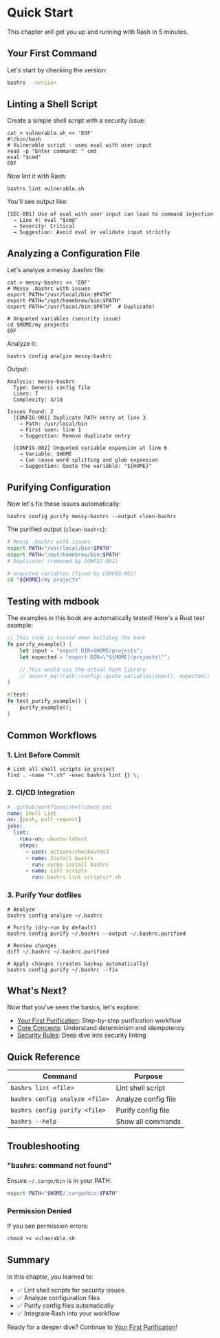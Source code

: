 # Quick Start

This chapter will get you up and running with Rash in 5 minutes.

## Your First Command

Let's start by checking the version:

```bash
bashrs --version
```

## Linting a Shell Script

Create a simple shell script with a security issue:

```bash,no_run
cat > vulnerable.sh << 'EOF'
#!/bin/bash
# Vulnerable script - uses eval with user input
read -p "Enter command: " cmd
eval "$cmd"
EOF
```

Now lint it with Rash:

```bash,no_run
bashrs lint vulnerable.sh
```

You'll see output like:

```text
[SEC-001] Use of eval with user input can lead to command injection
  → Line 4: eval "$cmd"
  → Severity: Critical
  → Suggestion: Avoid eval or validate input strictly
```

## Analyzing a Configuration File

Let's analyze a messy .bashrc file:

```bash,no_run
cat > messy-bashrc << 'EOF'
# Messy .bashrc with issues
export PATH="/usr/local/bin:$PATH"
export PATH="/opt/homebrew/bin:$PATH"
export PATH="/usr/local/bin:$PATH"  # Duplicate!

# Unquoted variables (security issue)
cd $HOME/my projects
EOF
```

Analyze it:

```bash,no_run
bashrs config analyze messy-bashrc
```

Output:

```text
Analysis: messy-bashrc
  Type: Generic config file
  Lines: 7
  Complexity: 3/10

Issues Found: 2
  [CONFIG-001] Duplicate PATH entry at line 3
    → Path: /usr/local/bin
    → First seen: line 1
    → Suggestion: Remove duplicate entry

  [CONFIG-002] Unquoted variable expansion at line 6
    → Variable: $HOME
    → Can cause word splitting and glob expansion
    → Suggestion: Quote the variable: "${HOME}"
```

## Purifying Configuration

Now let's fix these issues automatically:

```bash,no_run
bashrs config purify messy-bashrc --output clean-bashrc
```

The purified output (`clean-bashrc`):

```bash
# Messy .bashrc with issues
export PATH="/usr/local/bin:$PATH"
export PATH="/opt/homebrew/bin:$PATH"
# Duplicate! (removed by CONFIG-001)

# Unquoted variables (fixed by CONFIG-002)
cd "${HOME}/my projects"
```

## Testing with mdbook

The examples in this book are automatically tested! Here's a Rust test example:

```rust
// This code is tested when building the book
fn purify_example() {
    let input = "export DIR=$HOME/projects";
    let expected = "export DIR=\"${HOME}/projects\"";

    // This would use the actual Rash library
    // assert_eq!(rash::config::quote_variables(input), expected);
}

#[test]
fn test_purify_example() {
    purify_example();
}
```

## Common Workflows

### 1. Lint Before Commit

```bash,no_run
# Lint all shell scripts in project
find . -name "*.sh" -exec bashrs lint {} \;
```

### 2. CI/CD Integration

```yaml
# .github/workflows/shellcheck.yml
name: Shell Lint
on: [push, pull_request]
jobs:
  lint:
    runs-on: ubuntu-latest
    steps:
      - uses: actions/checkout@v3
      - name: Install bashrs
        run: cargo install bashrs
      - name: Lint scripts
        run: bashrs lint scripts/*.sh
```

### 3. Purify Your dotfiles

```bash,no_run
# Analyze
bashrs config analyze ~/.bashrc

# Purify (dry-run by default)
bashrs config purify ~/.bashrc --output ~/.bashrc.purified

# Review changes
diff ~/.bashrc ~/.bashrc.purified

# Apply changes (creates backup automatically)
bashrs config purify ~/.bashrc --fix
```

## What's Next?

Now that you've seen the basics, let's explore:

- [Your First Purification](./first-purification.md): Step-by-step purification workflow
- [Core Concepts](../concepts/purification.md): Understand determinism and idempotency
- [Security Rules](../linting/security.md): Deep dive into security linting

## Quick Reference

| Command | Purpose |
|---------|---------|
| `bashrs lint <file>` | Lint shell script |
| `bashrs config analyze <file>` | Analyze config file |
| `bashrs config purify <file>` | Purify config file |
| `bashrs --help` | Show all commands |

## Troubleshooting

### "bashrs: command not found"

Ensure `~/.cargo/bin` is in your PATH:

```bash
export PATH="$HOME/.cargo/bin:$PATH"
```

### Permission Denied

If you see permission errors:

```bash
chmod +x vulnerable.sh
```

## Summary

In this chapter, you learned to:

- ✅ Lint shell scripts for security issues
- ✅ Analyze configuration files
- ✅ Purify config files automatically
- ✅ Integrate Rash into your workflow

Ready for a deeper dive? Continue to [Your First Purification](./first-purification.md)!
